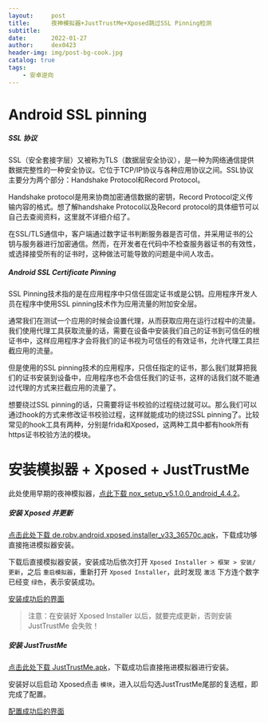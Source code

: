 ```yaml
---
layout:     post
title:      夜神模拟器+JustTrustMe+Xposed跳过SSL Pinning检测
subtitle:   
date:       2022-01-27
author:     dex0423
header-img: img/post-bg-cook.jpg
catalog: true
tags:
    - 安卓逆向
---
```


# Android SSL pinning

##### SSL 协议

SSL（安全套接字层）又被称为TLS（数据层安全协议），是一种为网络通信提供数据完整性的一种安全协议。它位于TCP/IP协议与各种应用协议之间。SSL协议主要分为两个部分：Handshake Protocol和Record Protocol。

Handshake protocol是用来协商加密通信数据的密钥，Record Protocol定义传输内容的格式。想了解handshake Protocol以及Record protocol的具体细节可以自己去查阅资料，这里就不详细介绍了。

在SSL/TLS通信中，客户端通过数字证书判断服务器是否可信，并采用证书的公钥与服务器进行加密通信。然而，在开发者在代码中不检查服务器证书的有效性，或选择接受所有的证书时，这种做法可能导致的问题是中间人攻击。

##### Android SSL Certificate Pinning

SSL Pinning技术指的是在应用程序中只信任固定证书或是公钥。应用程序开发人员在程序中使用SSL pinning技术作为应用流量的附加安全层。

通常我们在测试一个应用的时候会设置代理，从而获取应用在运行过程中的流量。我们使用代理工具获取流量的话，需要在设备中安装我们自己的证书到可信任的根证书中，这样应用程序才会将我们的证书视为可信任的有效证书，允许代理工具拦截应用的流量。

但是使用的SSL pinning技术的应用程序，只信任指定的证书，那么我们就算把我们的证书安装到设备中，应用程序也不会信任我们的证书，这样的话我们就不能通过代理的方式来拦截应用的流量了。

想要绕过SSL pinning的话，只需要将证书校验的过程绕过就可以。那么我们可以通过hook的方式来修改证书校验过程，这样就能成功的绕过SSL pinning了。比较常见的hook工具有两种，分别是frida和Xposed，这两种工具中都有hook所有https证书校验方法的模块。

# 安装模拟器 + Xposed + JustTrustMe

此处使用早期的夜神模拟器，[点此下载 nox_setup_v5.1.0.0_android_4.4.2](https://pan.baidu.com/s/1LWnsnvH8h41Jp9KHuIP7rg?pwd=mv00)。

##### 安装 Xposed 并更新

[点击此处下载 de.robv.android.xposed.installer_v33_36570c.apk](https://pan.baidu.com/s/1fsPidu_IjP-fS1d0OZP7iw?pwd=v7tm)，下载成功够直接拖进模拟器安装。

下载后直接模拟器安装，安装成功后依次打开 `Xposed Installer > 框架 > 安装/更新`，之后 `重启模拟器`，重新打开 `Xposed Installer`，此时发现 `激活` 下方连个数字已经变 `绿色`，表示安装成功。

[安装成功后的界面]({{site.baseurl}}/img-post/xposed-installler.png)

>注意：在安装好 Xposed Installer 以后，就要完成更新，否则安装 JustTrustMe 会失败！

##### 安装 JustTrustMe 

[点击此处下载 JustTrustMe.apk](https://pan.baidu.com/s/1lB7ON43SHXUQ-3yTS1mq7g?pwd=kin2)，下载成功后直接拖进模拟器进行安装。

安装好以后启动 Xposed点击 `模块`，进入以后勾选JustTrustMe尾部的复选框，即完成了配置。

[配置成功后的界面]({{site.baseurl}}/img-post/just-trus-me.png)

